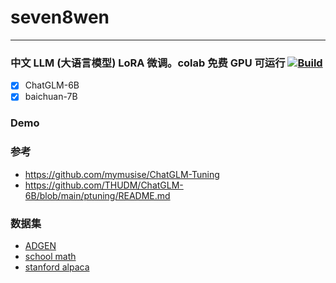 # seven8wen

---

### 中文 LLM (大语言模型) LoRA 微调。colab 免费 GPU 可运行 <a href="https://colab.research.google.com/github/mymusise/ChatGLM-Tuning/blob/master/examples/finetune.ipynb"><img alt="Build" src="https://colab.research.google.com/assets/colab-badge.svg"></a>

- [x] ChatGLM-6B
- [x] baichuan-7B

### Demo


### 参考
- https://github.com/mymusise/ChatGLM-Tuning
- https://github.com/THUDM/ChatGLM-6B/blob/main/ptuning/README.md

### 数据集

- [ADGEN](https://drive.google.com/file/d/13_vf0xRTQsyneRKdD1bZIr93vBGOczrk/view?usp=sharing)
- [school math](https://huggingface.co/datasets/BelleGroup/school_math_0.25M)
- [stanford alpaca](https://github.com/tatsu-lab/stanford_alpaca#data-release)